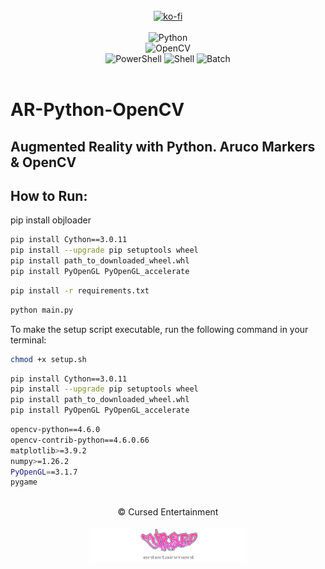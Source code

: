   <br>
<div align="center">
  <a href="https://ko-fi.com/cursedentertainment">
    <img src="https://ko-fi.com/img/githubbutton_sm.svg" alt="ko-fi" style="width: 20%;"/>
  </a>
</div>
  <br>

<div align="center">
  <img alt="Python" src="https://img.shields.io/badge/python%20-%23323330.svg?&style=for-the-badge&logo=python&logoColor=white"/>
</div>

<div align="center">
   <img alt="OpenCV" src="https://img.shields.io/badge/opencv-%23323330.svg?&style=for-the-badge&logo=opencv&logoColor=white"/>
</div>
<div align="center">
  <img alt="PowerShell" src="https://img.shields.io/badge/PowerShell-%23323330.svg?&style=for-the-badge&logo=powershell&logoColor=white"/>
  <img alt="Shell" src="https://img.shields.io/badge/Shell-%23323330.svg?&style=for-the-badge&logo=gnu-bash&logoColor=white"/>
  <img alt="Batch" src="https://img.shields.io/badge/Batch-%23323330.svg?&style=for-the-badge&logo=windows&logoColor=white"/>
  </div>  
  <br>

# AR-Python-OpenCV
## Augmented Reality with Python. Aruco Markers & OpenCV

## How to Run:

pip install objloader

```bash
pip install Cython==3.0.11
pip install --upgrade pip setuptools wheel
pip install path_to_downloaded_wheel.whl
pip install PyOpenGL PyOpenGL_accelerate
```

```bash
pip install -r requirements.txt
```

```bash
python main.py
```
To make the setup script executable, run the following command in your terminal:

```bash
chmod +x setup.sh
```

```bash
pip install Cython==3.0.11
pip install --upgrade pip setuptools wheel
pip install path_to_downloaded_wheel.whl
pip install PyOpenGL PyOpenGL_accelerate
```

```bash
opencv-python==4.6.0
opencv-contrib-python==4.6.0.66
matplotlib>=3.9.2
numpy>=1.26.2
PyOpenGL==3.1.7
pygame
```


<br>

<div align="center">
© Cursed Entertainment
</div>



<br>
<div align="center">
<a href="https://cursed-entertainment.itch.io/" target="_blank">
    <img src="https://github.com/CursedPrograms/cursedentertainment/raw/main/images/logos/logo-wide-grey.png"
        alt="CursedEntertainment Logo" style="width:250px;">
</a>
</div>
